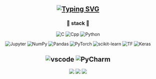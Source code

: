 <div align=center>  

[![Typing SVG](https://readme-typing-svg.demolab.com?font=Fira+Code&weight=700&size=25&duration=2500&pause=1000&color=061203&center=true&width=435&lines=Hi+there+%F0%9F%91%8B%2C+I'm+Minwoo+Pyeon)](https://git.io/typing-svg)
  -------------
  ### 🌱 stack 🌱

  ![C](https://img.shields.io/badge/C-A8B9CC?style=flat-square&logo=C&logoColor=white)
  ![Cpp](https://img.shields.io/badge/C++-00599C?style=flat-square&logo=cplusplus&logoColor=white)
  ![Python](https://img.shields.io/badge/Python-3776AB?style=flat-square&logo=Python&logoColor=white)
  
  ![Jupyter](https://img.shields.io/badge/Jupyter-F37626?style=flat-square&logo=jupyter&logoColor=white)
  ![NumPy](https://img.shields.io/badge/NumPy-013243?style=flat-square&logo=numpy&logoColor=white)
  ![Pandas](https://img.shields.io/badge/pandas-150458?style=flat-square&logo=pandas&logoColor=white)
  ![PyTorch](https://img.shields.io/badge/PyTorch-EE4C2C?style=flat-square&logo=PyTorch&logoColor=white)
  ![scikit-learn](https://img.shields.io/badge/scikitlearn-F7931E?style=flat-square&logo=scikitlearn&logoColor=white)
  ![TF](https://img.shields.io/badge/TensorFlow-FF6F00?style=flat-square&logo=tensorflow&logoColor=white)
  ![Keras](https://img.shields.io/badge/Keras-D00000?style=flat-square&logo=keras&logoColor=white)
  
  ![vscode](https://img.shields.io/badge/VSCode-007ACC?style=flat-square&logo=visualstudiocode&logoColor=white)
  ![PyCharm](https://img.shields.io/badge/PyCharm-000000?style=flat-square&logo=pycharm&logoColor=white)
  -------------
  ![](http://github-profile-summary-cards.vercel.app/api/cards/profile-details?username=MinwooPyeon&theme=nord_dark)
  ![](http://github-profile-summary-cards.vercel.app/api/cards/repos-per-language?username=MinwooPyeon&theme=nord_dark)
  ![](http://github-profile-summary-cards.vercel.app/api/cards/stats?username=MinwooPyeon&theme=nord_dark)
</div>
